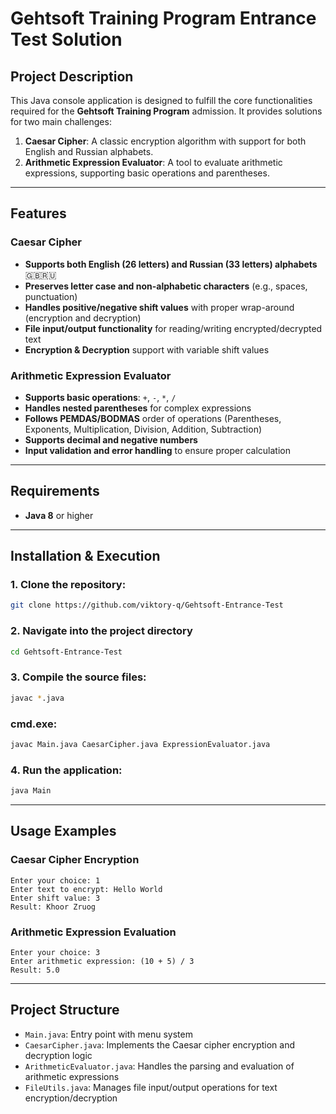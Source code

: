 
# Gehtsoft Training Program Entrance Test Solution 

## Project Description
This Java console application is designed to fulfill the core functionalities required for the **Gehtsoft Training Program** admission. It provides solutions for two main challenges:

1. **Caesar Cipher**: A classic encryption algorithm with support for both English and Russian alphabets.
2. **Arithmetic Expression Evaluator**: A tool to evaluate arithmetic expressions, supporting basic operations and parentheses.

---

## Features 

### Caesar Cipher 
- **Supports both English (26 letters) and Russian (33 letters) alphabets** 🇬🇧🇷🇺
- **Preserves letter case and non-alphabetic characters** (e.g., spaces, punctuation)
- **Handles positive/negative shift values** with proper wrap-around (encryption and decryption)
- **File input/output functionality** for reading/writing encrypted/decrypted text
- **Encryption & Decryption** support with variable shift values

### Arithmetic Expression Evaluator 
- **Supports basic operations**: `+`, `-`, `*`, `/`
- **Handles nested parentheses** for complex expressions
- **Follows PEMDAS/BODMAS** order of operations (Parentheses, Exponents, Multiplication, Division, Addition, Subtraction)
- **Supports decimal and negative numbers**
- **Input validation and error handling** to ensure proper calculation

---

## Requirements 
- **Java 8** or higher

---

## Installation & Execution 

### 1. Clone the repository:
```bash
git clone https://github.com/viktory-q/Gehtsoft-Entrance-Test
```
### 2. Navigate into the project directory
```bash
cd Gehtsoft-Entrance-Test
```

### 3. Compile the source files:
```bash
javac *.java
```
### cmd.exe:
```bash
javac Main.java CaesarCipher.java ExpressionEvaluator.java
```

### 4. Run the application:
```bash
java Main
```

---

## Usage Examples 

### Caesar Cipher Encryption 
```text
Enter your choice: 1
Enter text to encrypt: Hello World
Enter shift value: 3
Result: Khoor Zruog
```

### Arithmetic Expression Evaluation 
```text
Enter your choice: 3
Enter arithmetic expression: (10 + 5) / 3
Result: 5.0
```

---

## Project Structure 
- `Main.java`: Entry point with menu system
- `CaesarCipher.java`: Implements the Caesar cipher encryption and decryption logic
- `ArithmeticEvaluator.java`: Handles the parsing and evaluation of arithmetic expressions
- `FileUtils.java`: Manages file input/output operations for text encryption/decryption


